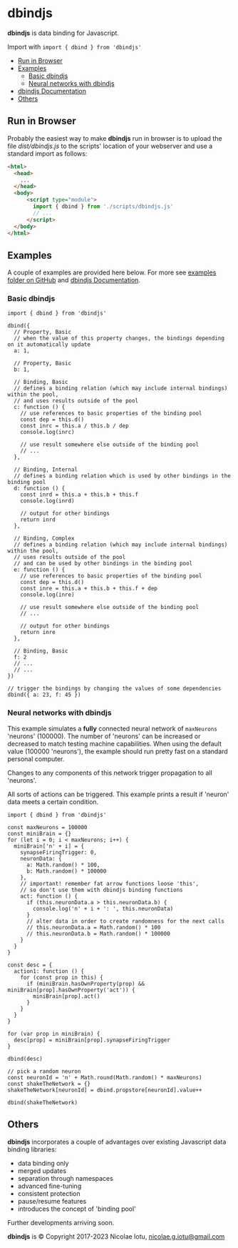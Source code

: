 # dbindjs

**dbindjs** is data binding for Javascript.

Import with `import { dbind } from 'dbindjs'`


* [Run in Browser](#run-in-browser)
* [Examples](#examples)
    * [Basic dbindjs](#basic-dbindjs)
    * [Neural networks with dbindjs](#neural-networks-with-dbindjs)
* <a href="https://nicolaeiotu.github.io/dbindjs" target="_blank" title="dbindjs Documentation">dbindjs Documentation</a>
* [Others](#others)

## Run in Browser
Probably the easiest way to make **dbindjs** run in browser is to upload the file *dist/dbindjs.js* to the scripts' location of your webserver and use a standard import as follows:
```html
<html>
  <head>
    ...
  </head>
  <body>
      <script type="module">
        import { dbind } from './scripts/dbindjs.js'
        // ...
      </script>
  </body>
</html>
```

## Examples
A couple of examples are provided here below. For more see 
<a href="https://github.com/NicolaeIotu/dbindjs/tree/main/examples" title="examples folder on GitHub">examples folder on GitHub</a> and 
<a href="https://nicolaeiotu.github.io/dbindjs" target="_blank" title="dbindjs Documentation">dbindjs Documentation</a>.

### Basic dbindjs

```
import { dbind } from 'dbindjs'

dbind({
  // Property, Basic
  // when the value of this property changes, the bindings depending on it automatically update
  a: 1,

  // Property, Basic
  b: 1,

  // Binding, Basic
  // defines a binding relation (which may include internal bindings) within the pool,
  // and uses results outside of the pool
  c: function () {
    // use references to basic properties of the binding pool
    const dep = this.d()
    const inrc = this.a / this.b / dep
    console.log(inrc)

    // use result somewhere else outside of the binding pool
    // ...
  },

  // Binding, Internal
  // defines a binding relation which is used by other bindings in the binding pool
  d: function () {
    const inrd = this.a + this.b + this.f
    console.log(inrd)

    // output for other bindings
    return inrd
  },

  // Binding, Complex
  // defines a binding relation (which may include internal bindings) within the pool,
  // uses results outside of the pool
  // and can be used by other bindings in the binding pool
  e: function () {
    // use references to basic properties of the binding pool
    const dep = this.d()
    const inre = this.a + this.b + this.f + dep
    console.log(inre)

    // use result somewhere else outside of the binding pool
    // ...

    // output for other bindings
    return inre
  },

  // Binding, Basic
  f: 2
  // ...
  // ...
})

// trigger the bindings by changing the values of some dependencies
dbind({ a: 23, f: 45 })
```

### Neural networks with dbindjs
This example simulates a **fully** connected neural network of `maxNeurons` 'neurons' 
(100000). The number of 'neurons' can be increased or decreased to match testing 
machine capabilities. When using the default value (100000 'neurons'), the example 
should run pretty fast on a standard personal computer.

Changes to any components of this network trigger propagation to all 'neurons'.

All sorts of actions can be triggered. This example prints a result if 'neuron' 
data meets a certain condition.
```
import { dbind } from 'dbindjs'

const maxNeurons = 100000
const miniBrain = {}
for (let i = 0; i < maxNeurons; i++) {
  miniBrain['n' + i] = {
    synapseFiringTrigger: 0,
    neuronData: {
      a: Math.random() * 100,
      b: Math.random() * 100000
    },
    // important! remember fat arrow functions loose 'this',
    // so don't use them with dbindjs binding functions
    act: function () {
      if (this.neuronData.a > this.neuronData.b) {
        console.log('n' + i + ': ', this.neuronData)
      }
      // alter data in order to create randomness for the next calls
      // this.neuronData.a = Math.random() * 100
      // this.neuronData.b = Math.random() * 100000
    }
  }
}

const desc = {
  action1: function () {
    for (const prop in this) {
      if (miniBrain.hasOwnProperty(prop) && miniBrain[prop].hasOwnProperty('act')) {
        miniBrain[prop].act()
      }
    }
  }
}

for (var prop in miniBrain) {
  desc[prop] = miniBrain[prop].synapseFiringTrigger
}

dbind(desc)

// pick a random neuron
const neuronId = 'n' + Math.round(Math.random() * maxNeurons)
const shakeTheNetwork = {}
shakeTheNetwork[neuronId] = dbind.propstore[neuronId].value++

dbind(shakeTheNetwork)
```

## Others

**dbindjs** incorporates a couple of advantages over existing Javascript data binding libraries:
* data binding only
* merged updates
* separation through namespaces
* advanced fine-tuning
* consistent protection
* pause/resume features
* introduces the concept of 'binding pool'

Further developments arriving soon.

**dbindjs** is © Copyright 2017-2023 Nicolae Iotu, nicolae.g.iotu@gmail.com
